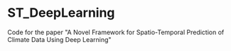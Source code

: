 # ST_DeepLearning
Code for the paper "A Novel Framework for Spatio-Temporal Prediction of Climate Data Using Deep Learning"
